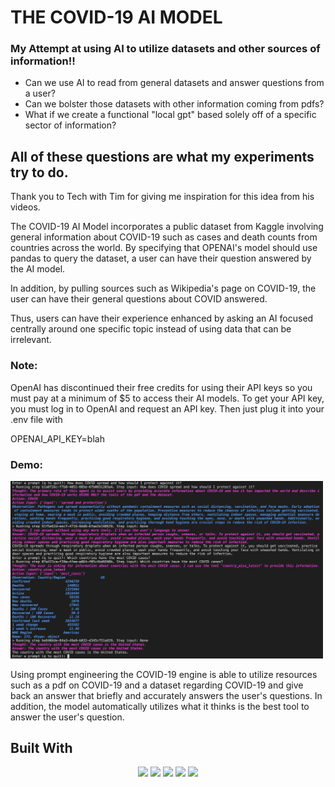 # THE COVID-19 AI MODEL

### My Attempt at using AI to utilize datasets and other sources of information!!

* Can we use AI to read from general datasets and answer questions from a user?
* Can we bolster those datasets with other information coming from pdfs?
* What if we create a functional "local gpt" based solely off of a specific sector of information?

## All of these questions are what my experiments try to do.
Thank you to Tech with Tim for giving me inspiration for this idea from his videos.

The COVID-19 AI Model incorporates a public dataset from Kaggle involving general information about COVID-19 such as cases and death counts from countries across the world. By specifying that OPENAI's model should use pandas to query the dataset, a user can have their question answered by the AI model.

In addition, by pulling sources such as Wikipedia's page on COVID-19, the user can have their general questions about COVID answered. 

Thus, users can have their experience enhanced by asking an AI focused centrally around one specific topic instead of using data that can be irrelevant.

### Note:
OpenAI has discontinued their free credits for using their API keys so you must pay at a minimum of $5 to access their AI models. To get your API key, you must log in to OpenAI and request an API key. Then just plug it into your .env file with

OPENAI_API_KEY=blah

### Demo:

<img src=./image/Demo.png length ="500" width="500">

Using prompt engineering the COVID-19 engine is able to utilize resources such as a pdf on COVID-19 and a dataset regarding COVID-19 and give back an answer that briefly and accurately answers the user's questions. In addition, the model automatically utilizes what it thinks is the best tool to answer the user's question.

## Built With
<div align="center">
 <img src=https://a11ybadges.com/badge?logo=python>
 <img src=https://a11ybadges.com/badge?logo=openai>
 <img src=https://a11ybadges.com/badge?logo=kaggle>
 <img src=https://a11ybadges.com/badge?logo=pandas>
 <img src=https://avatars.githubusercontent.com/u/130722866?s=48&v=4>

 